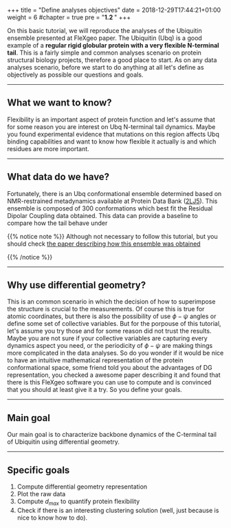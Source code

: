 +++
title = "Define analyses objectives"
date = 2018-12-29T17:44:21+01:00
weight = 6
#chapter = true
pre = "<b>1.2 </b>"
+++

On this basic tutorial, we will reproduce the analyses of the Ubiquitin ensemble presented at FleXgeo paper. The Ubiquitin (Ubq) is a good example of a **regular rigid globular protein with a very flexible N-terminal tail**. This is a fairly simple and common analyses scenario on protein structural biology projects, therefore a good place to start. As on any data analyses scenario, before we start to do anything at all let's define as objectively as possible our questions and goals.

---

## What we want to know?

Flexibility is an important aspect of protein function and let's assume that for some reason you are interest on Ubq N-terminal tail dynamics.
Maybe you found experimental evidence that mutations on this region affects Ubq binding capabilities and want to know how flexible it actually is and which residues are more important.

---

## What data do we have?

Fortunately, there is an Ubq conformational ensemble determined based on NMR-restrained metadynamics available at Protein Data Bank ([2LJ5](https://www.rcsb.org/structure/2LJ5)). This ensemble is composed of 300 conformations which best fit the Residual Dipolar Coupling data obtained. This data can provide a baseline to compare how the tail behave under 

{{% notice note %}}
Although not necessary to follow this tutorial, but you should check [the paper describing how this ensemble was obtained](https://link.springer.com/article/10.1007%2Fs10858-012-9644-3)

{{% /notice %}}

---

## Why use differential geometry?

This is an common scenario in which the decision of how to superimpose the structure is crucial to the measurements. Of course this is true for atomic coordinates, but there is also the possibility of use $\phi-\psi$ angles or define some set of collective variables. But for the porpouse of this tutorial, let's assume you try those and for some reason did not trust the results. Maybe you are not sure if your collective variables are capturing every dynamics aspect you need, or the periodicity of $\phi-\psi$ are making things more complicated in the data analyses. So do you wonder if it would be nice to have an intuitive mathematical representation of the protein conformational space, some friend told you about the advantages of DG representation, you checked a awesome paper describing it and found that there is this FleXgeo software you can use to compute and is convinced that you should at least give it a try. So you define your goals.

---

## Main goal

Our main goal is to characterize backbone dynamics of the C-terminal tail of Ubiquitin using differential geometry.

---

## Specific goals

1. Compute differential geometry representation
2. Plot the raw data
3. Compute $d_{max}$ to quantify protein flexibility
4. Check if there is an interesting clustering solution (well, just because is nice to know how to do).

